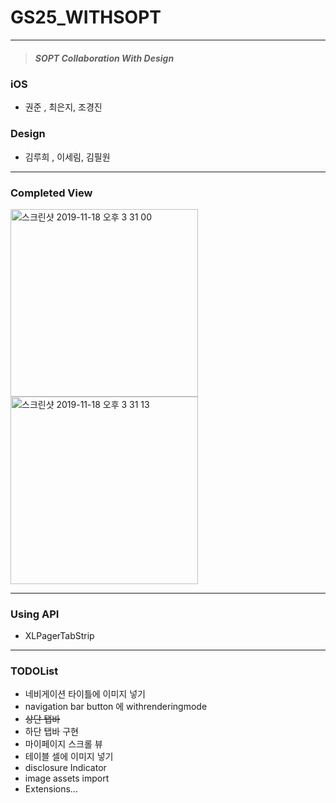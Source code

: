 # GS25_WITHSOPT

---

>  ##### SOPT Collaboration With Design

### iOS

* 권준 , 최은지, 조경진

### Design

* 김루희 , 이세림, 김필원

---

### Completed View

<img width="300" alt="스크린샷 2019-11-18 오후 3 31 00" src="https://user-images.githubusercontent.com/46750574/69029510-7e23f500-0a18-11ea-9fbc-104c119b3f5c.png"><img width="300" alt="스크린샷 2019-11-18 오후 3 31 13" src="https://user-images.githubusercontent.com/46750574/69029511-7ebc8b80-0a18-11ea-83c7-7dc0de9744a2.png">

---

### Using API

* XLPagerTabStrip

---

### TODOList

* 네비게이션 타이틀에 이미지 넣기
* navigation bar button 에 withrenderingmode 
* ~~상단 탭바~~
* 하단 탭바 구현
* 마이페이지 스크롤 뷰 
* 테이블 셀에 이미지 넣기
* disclosure Indicator
* image assets import
* Extensions...